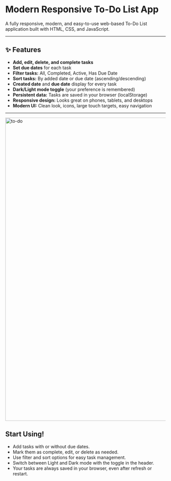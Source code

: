 # Modern Responsive To-Do List App

A fully responsive, modern, and easy-to-use web-based To-Do List application built with HTML, CSS, and JavaScript.

---

## ✨ Features

- **Add, edit, delete, and complete tasks**
- **Set due dates** for each task
- **Filter tasks:** All, Completed, Active, Has Due Date
- **Sort tasks:** By added date or due date (ascending/descending)
- **Created date** and **due date** display for every task
- **Dark/Light mode toggle** (your preference is remembered)
- **Persistent data:** Tasks are saved in your browser (localStorage)
- **Responsive design:** Looks great on phones, tablets, and desktops
- **Modern UI:** Clean look, icons, large touch targets, easy navigation

---

<img width="1403" height="949" alt="to-do" src="https://github.com/user-attachments/assets/cb3b6614-2304-439d-be71-73b3d18de56f" />

## **Start Using!**

   - Add tasks with or without due dates.
   - Mark them as complete, edit, or delete as needed.
   - Use filter and sort options for easy task management.
   - Switch between Light and Dark mode with the toggle in the header.
   - Your tasks are always saved in your browser, even after refresh or restart.



